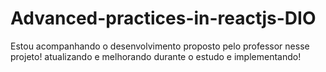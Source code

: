 # Advanced-practices-in-reactjs-DIO

Estou acompanhando o desenvolvimento proposto pelo professor nesse projeto!
atualizando e melhorando durante o estudo e implementando!
